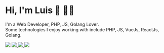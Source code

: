 # Hi, I'm Luis  👋 :man_technologist:	
I'm a Web Developer, PHP, JS, Golang Lover.
<br />
Some technologies I enjoy working with include PHP, JS, VueJs, ReactJs, Golang.
<!--
### :chart_with_upwards_trend: GitHub stats : 
<p align="center">
  <img align="left" width="450" src="https://github-readme-stats.vercel.app/api?username=lfcifuentes&show_icons=true&theme=vue-dark&count_private=true" alt="github stats"/>
  <a href="https://github.com/anuraghazra/github-readme-stats">
    <img align="center" src="https://github-readme-stats.vercel.app/api/top-langs/?username=lfcifuentes&layout=compact&show_icons=true&theme=vue-dark" />
  </a>
</p>-->
<!--
### :chart_with_upwards_trend: Wakatime stats : 
<p align="center">
  <img align="center" src="https://github-readme-stats.vercel.app/api/wakatime?username=lfcifuentes&layuout=compact&theme=vue-dark" />
</p>-->
<p>
    <img src="https://views.whatilearened.today/views/github/lfcifuentes/views.svg"/>
    <!---
    <a href="https://github.com/luisfercho?tab=followers">
      <img src="https://img.shields.io/github/followers/lfcifuentes?color=%234CC61E&label=GitHub%20Followers%20%3A"/>
    </a>
    -->
    <a href="https://github.com/lfcifuentes?tab=repositories">
      <img src="https://badges.frapsoft.com/os/v2/open-source.svg?v=103"/>
    </a>
    <a href="https://github.com/Naereen/badges">
      <img src="https://img.shields.io/badge/badges-awesome-green.svg"/>
    </a>
    <a href="mailto:lfcifuentes28@gmail.com?subject=[Github] Ask me anything&body=Hello Luis, I am sending this after seeing your Github Profile">
      <img src="https://img.shields.io/badge/Ask%20me-anything-1abc9c.svg"/>
    </a>
  </p>
